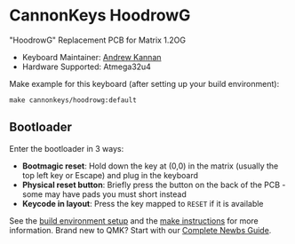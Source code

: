 # CannonKeys HoodrowG

"HoodrowG" Replacement PCB for Matrix 1.2OG

* Keyboard Maintainer: [Andrew Kannan](https://github.com/awkannan)
* Hardware Supported: Atmega32u4

Make example for this keyboard (after setting up your build environment):

    make cannonkeys/hoodrowg:default
    
## Bootloader

Enter the bootloader in 3 ways:

* **Bootmagic reset**: Hold down the key at (0,0) in the matrix (usually the top left key or Escape) and plug in the keyboard
* **Physical reset button**: Briefly press the button on the back of the PCB - some may have pads you must short instead
* **Keycode in layout**: Press the key mapped to `RESET` if it is available


See the [build environment setup](https://docs.qmk.fm/#/getting_started_build_tools) and the [make instructions](https://docs.qmk.fm/#/getting_started_make_guide) for more information. Brand new to QMK? Start with our [Complete Newbs Guide](https://docs.qmk.fm/#/newbs).

